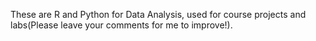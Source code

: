 These are R and Python for Data Analysis, used for course projects and labs(Please leave your comments for me to improve!).
